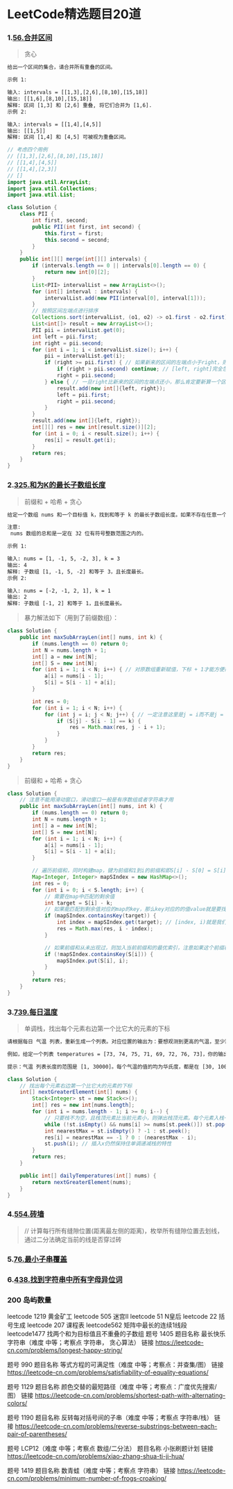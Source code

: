 # LeetCode精选题目20道

### 1.[56.合并区间](https://leetcode-cn.com/problems/merge-intervals/)
> 贪心

```txt
给出一个区间的集合，请合并所有重叠的区间。

示例 1:

输入: intervals = [[1,3],[2,6],[8,10],[15,18]]
输出: [[1,6],[8,10],[15,18]]
解释: 区间 [1,3] 和 [2,6] 重叠, 将它们合并为 [1,6].
示例 2:

输入: intervals = [[1,4],[4,5]]
输出: [[1,5]]
解释: 区间 [1,4] 和 [4,5] 可被视为重叠区间。
```

```java
// 考虑四个用例
// [[1,3],[2,6],[8,10],[15,18]]
// [[1,4],[4,5]]
// [[1,4],[2,3]]
// []
import java.util.ArrayList;
import java.util.Collections;
import java.util.List;

class Solution {
    class PII {
        int first, second;
        public PII(int first, int second) {
            this.first = first;
            this.second = second;
        }
    }
    public int[][] merge(int[][] intervals) {
        if (intervals.length == 0 || intervals[0].length == 0) {
            return new int[0][2];
        }
        List<PII> intervalList = new ArrayList<>();
        for (int[] interval : intervals) {
            intervalList.add(new PII(interval[0], interval[1]));
        }
        // 按照区间左端点进行排序
        Collections.sort(intervalList, (o1, o2) -> o1.first - o2.first); // 按照区间左端点进行排序
        List<int[]> result = new ArrayList<>();
        PII pii = intervalList.get(0);
        int left = pii.first;
        int right = pii.second;
        for (int i = 1; i < intervalList.size(); i++) {
            pii = intervalList.get(i);
            if (right >= pii.first) { // 如果新来的区间的左端点小于right，则可以合并区间
                if (right > pii.second) continue; // [left, right]完全包含pii
                right = pii.second;
            } else { // 一旦right比新来的区间的左端点还小，那么肯定要新算一个区间了
                result.add(new int[]{left, right});
                left = pii.first;
                right = pii.second;
            }
        }
        result.add(new int[]{left, right});
        int[][] res = new int[result.size()][2];
        for (int i = 0; i < result.size(); i++) {
            res[i] = result.get(i);
        }
        return res;
    }
}
```

### 2.[325.和为K的最长子数组长度](https://leetcode-cn.com/problems/maximum-size-subarray-sum-equals-k/)
> 前缀和 + 哈希 + 贪心
```txt
给定一个数组 nums 和一个目标值 k，找到和等于 k 的最长子数组长度。如果不存在任意一个符合要求的子数组，则返回 0。

注意:
 nums 数组的总和是一定在 32 位有符号整数范围之内的。

示例 1:

输入: nums = [1, -1, 5, -2, 3], k = 3
输出: 4 
解释: 子数组 [1, -1, 5, -2] 和等于 3，且长度最长。
示例 2:

输入: nums = [-2, -1, 2, 1], k = 1
输出: 2 
解释: 子数组 [-1, 2] 和等于 1，且长度最长。
```

> 暴力解法如下（用到了前缀数组）：

```java
class Solution {
    public int maxSubArrayLen(int[] nums, int k) {
        if (nums.length == 0) return 0;
        int N = nums.length + 1;
        int[] a = new int[N];
        int[] S = new int[N];
        for (int i = 1; i < N; i++) { // 对原数组重新赋值，下标 + 1才能方便前缀和计算
            a[i] = nums[i - 1];
            S[i] = S[i - 1] + a[i];
        }

        int res = 0;
        for (int i = 1; i < N; i++) {
            for (int j = i; j < N; j++) { // 一定注意这里是j = i而不是j = i + 1,
                if (S[j] - S[i - 1] == k) {
                    res = Math.max(res, j - i + 1);
                }
            }
        }
        return res;
    }
}
```

> 前缀和 + 哈希 + 贪心

```java
class Solution {
    // 注意不能用滑动窗口，滑动窗口一般是有序数组或者字符串才用
    public int maxSubArrayLen(int[] nums, int k) {
        if (nums.length == 0) return 0;
        int N = nums.length + 1;
        int[] a = new int[N];
        int[] S = new int[N];
        for (int i = 1; i < N; i++) {
            a[i] = nums[i - 1];
            S[i] = S[i - 1] + a[i];
        }

        // 遍历前缀和，同时构建map，键为前缀和1到i的前缀和即S[i] - S[0] = S[i]，值为i
        Map<Integer, Integer> mapSIndex = new HashMap<>();
        int res = 0;
        for (int i = 0; i < S.length; i++) {
            // 需要在map中匹配的剩余值
            int target = S[i] - k;
            // 如果能匹配到剩余值对应的map的key，那么key对应的的值value就是要找的区间做端点(i是右端点)
            if (mapSIndex.containsKey(target)) {
                int index = mapSIndex.get(target); // [index, i)就是我们要找的区间
                res = Math.max(res, i - index);
            }

            // 如果前缀和从未出现过，则加入当前前缀和的最优索引，注意如果这个前缀和的值之前出现过则不能覆盖(贪心思想：先加入的前缀和对应的索引肯定更小)
            if (!mapSIndex.containsKey(S[i])) {
                mapSIndex.put(S[i], i);
            }
        }
        return res;
    }
}
```


### 3.[739.每日温度](https://leetcode-cn.com/problems/daily-temperatures/)
> 单调栈，找出每个元素右边第一个比它大的元素的下标

```txt
请根据每日 气温 列表，重新生成一个列表。对应位置的输出为：要想观测到更高的气温，至少需要等待的天数。如果气温在这之后都不会升高，请在该位置用 0 来代替。

例如，给定一个列表 temperatures = [73, 74, 75, 71, 69, 72, 76, 73]，你的输出应该是 [1, 1, 4, 2, 1, 1, 0, 0]。

提示：气温 列表长度的范围是 [1, 30000]。每个气温的值的均为华氏度，都是在 [30, 100] 范围内的整数。
```

```java
class Solution {
    // 找出每个元素右边第一个比它大的元素的下标
    int[] nextGreaterElement(int[] nums) {
        Stack<Integer> st = new Stack<>();
        int[] res = new int[nums.length];
        for (int i = nums.length - 1; i >= 0; i--) {
            // 只要栈不为空，且栈顶元素比当前元素小，则弹出栈顶元素。每个元素入栈一次出栈一次，所以时间复杂度为O(n)
            while (!st.isEmpty() && nums[i] >= nums[st.peek()]) st.pop();
            int nearestMax = st.isEmpty() ? -1 : st.peek();
            res[i] = nearestMax == -1 ? 0 : (nearestMax - i);
            st.push(i); // 插入x仍然保持住单调递减栈的特性
        }
        return res;
    }

    public int[] dailyTemperatures(int[] nums) {
        return nextGreaterElement(nums);
    }
}
```

### 4.[554.砖墙](https://leetcode-cn.com/problems/brick-wall/)
> // 计算每行所有缝隙位置(距离最左侧的距离)，枚举所有缝隙位置去划线，通过二分法确定当前的线是否穿过砖
### 5.[76.最小子串覆盖]()
### 6.[438.找到字符串中所有字母异位词]()
### 200 岛屿数量 
leetcode 1219 黄金矿工
leetcode 505 迷宫II
leetcode 51  N皇后
leetcode 22  括号生成
leetcode 207 课程表
leetcode562  矩阵中最长的连续1线段  
leetcode1477 找两个和为目标值且不重叠的子数组
题号 1405
题目名称 最长快乐字符串（难度 中等；考察点 字符串， 贪心算法）
链接 https://leetcode-cn.com/problems/longest-happy-string/

题号 990
题目名称 等式方程的可满足性（难度 中等；考察点：并查集/图）
链接 https://leetcode-cn.com/problems/satisfiability-of-equality-equations/

题号 1129
题目名称 颜色交替的最短路径（难度 中等；考察点：广度优先搜索/图）
链接 https://leetcode-cn.com/problems/shortest-path-with-alternating-colors/

题号 1190
题目名称 反转每对括号间的子串（难度 中等；考察点 字符串/栈）
链接 https://leetcode-cn.com/problems/reverse-substrings-between-each-pair-of-parentheses/ 

题号 LCP12（难度 中等；考察点 数组/二分法）
题目名称 小张刷题计划
链接 https://leetcode-cn.com/problems/xiao-zhang-shua-ti-ji-hua/

题号 1419
题目名称 数青蛙（难度 中等；考察点 字符串）
链接 https://leetcode-cn.com/problems/minimum-number-of-frogs-croaking/
